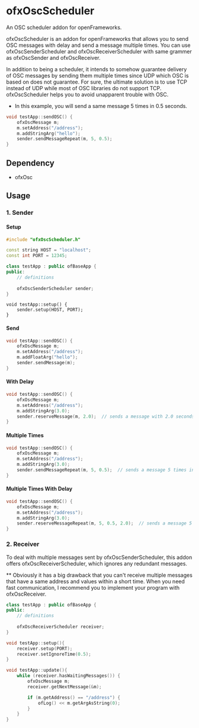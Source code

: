 ofxOscScheduler
=========
An OSC scheduler addon for openFrameworks.

ofxOscScheduler is an addon for openFrameworks that allows you to send OSC messages with delay and send a message multiple times. You can use ofxOscSenderScheduler and ofxOscReceiverScheduler with same grammer as ofxOscSender and ofxOscReceiver.


In addition to being a scheduler, it intends to somehow guarantee delivery of OSC messages by sending them multiple times since UDP which OSC is based on does not guarantee. For sure, the ultimate solution is to use TCP instead of UDP while most of OSC libraries do not support TCP. ofxOscScheduler helps you to avoid unapparent trouble with OSC.


- In this example, you will send a same message 5 times in 0.5 seconds.
```cpp
void testApp::sendOSC() {
    ofxOscMessage m;
    m.setAddress("/address");
    m.addStringArg("hello");
    sender.sendMessageRepeat(m, 5, 0.5);
} 
```

 

Dependency
------------

- ofxOsc


Usage
---------------------------
### 1. Sender

#### Setup

```cpp
#include "ofxOscScheduler.h"

const string HOST = "localhost";
const int PORT = 12345;

class testApp : public ofBaseApp {
public:
    // definitions
    
    ofxOscSenderScheduler sender;
}
```

```
void testApp::setup() {
    sender.setup(HOST, PORT);
}
```

#### Send

```cpp
void testApp::sendOSC() {
    ofxOscMessage m;
    m.setAddress("/address");
    m.addFloatArg("hello");
    sender.sendMessage(m);
}   
```

#### With Delay

```cpp
void testApp::sendOSC() {
    ofxOscMessage m;
    m.setAddress("/address");
    m.addStringArg(3.0);
    sender.reserveMessage(m, 2.0);  // sends a message with 2.0 seconds delay
}   
```

#### Multiple Times

```cpp
void testApp::sendOSC() {
    ofxOscMessage m;
    m.setAddress("/address");
    m.addStringArg(3.0);
    sender.sendMessageRepeat(m, 5, 0.5);  // sends a message 5 times in 0.5 seconds
}   
```

#### Multiple Times With Delay

```cpp
void testApp::sendOSC() {
    ofxOscMessage m;
    m.setAddress("/address");
    m.addStringArg(3.0);
    sender.reserveMessageRepeat(m, 5, 0.5, 2.0);  // sends a message 5 times in 0.5 seconds with 2.0 seconds delay
}   
```

### 2. Receiver
To deal with multiple messages sent by ofxOscSenderScheduler, this addon offers ofxOscReceiverScheduler, which ignores any redundant messages.

\*\* Obviously it has a big drawback that you can't receive multiple messages that have a same address and values within a short time. When you need fast communication, I recommend you to implement your program with ofxOscReceiver.

```cpp
class testApp : public ofBaseApp {
public:
    // definitions
    
    ofxOscReceiverScheduler receiver;
}
```

```cpp
void testApp::setup(){
    receiver.setup(PORT);
    receiver.setIgnoreTime(0.5);
}

void testApp::update(){
    while (receiver.hasWaitingMessages()) {
        ofxOscMessage m;
        receiver.getNextMessage(&m);

        if (m.getAddress() == "/address") {
            ofLog() << m.getArgAsString(0);
        }
    }
}
```
